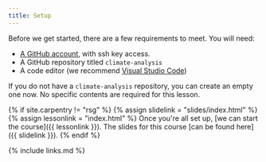 ```yaml
---
title: Setup
---
```




Before we get started, there are a few requirements to meet. You will need:

* [A GitHub account](https://github.com), with ssh key access.
* A GitHub repository titled `climate-analysis`
* A code editor (we recommend [Visual Studio Code](https://code.visualstudio.com/))

If you do not have a `climate-analysis` repository, you can create an empty one now. No specific contents are required for this lesson.

{% if site.carpentry != "rsg" %}
{% assign slidelink = "slides/index.html" %}
{% assign lessonlink = "index.html" %}
Once you're all set up, [we can start the course]({{ lessonlink }}). The slides for this course [can be found here]({{ slidelink }}).
{% endif %}


{% include links.md %}
